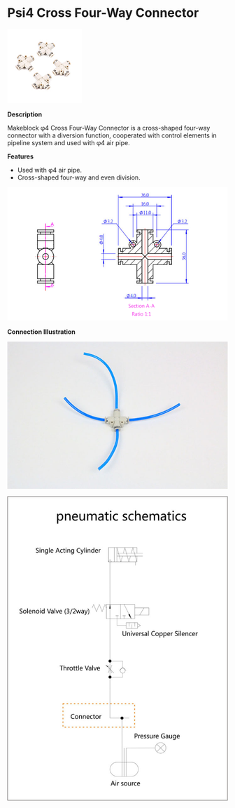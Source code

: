 # Psi4 Cross Four-Way Connector

![](../../../../.gitbook/assets/0%20%2863%29.jpeg)

**Description**

Makeblock φ4 Cross Four-Way Connector is a cross-shaped four-way connector with a diversion function, cooperated with control elements in pipeline system and used with φ4 air pipe.

**Features**

* Used with φ4 air pipe.
* Cross-shaped four-way and even division.

![](../../../../.gitbook/assets/1%20%288%29.png)

**Connection Illustration**

![](../../../../.gitbook/assets/2%20%287%29.jpeg)

![](../../../../.gitbook/assets/3%20%2811%29.jpeg)

